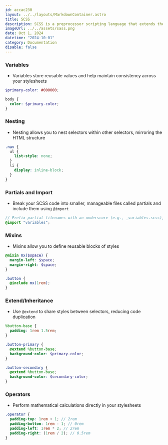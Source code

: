 ```yaml
---
id: accac230
layout: ../../layouts/MarkdownContainer.astro
title: SCSS
description: SCSS is a preprocessor scripting language that extends the capabilities of standard CSS (Cascading Style Sheets). It introduces advanced features like variables, nested rules, mixins, functions, and inheritance, which help in writing more efficient and maintainable stylesheets.
imageUrl: ../../assets/sass.png
date: Oct 1, 2024
datetime: "2024-10-01"
category: Documentation
disable: false
---
```


### Variables

- Variables store reusable values and help maintain consistency across your stylesheets

```scss
$primary-color: #000000;

body {
  color: $primary-color;
}
```

### Nesting

- Nesting allows you to nest selectors within other selectors, mirroring the HTML structure

```scss
.nav {
  ul {
    list-style: none;
  }
  li {
    display: inline-block;
  }
}
```

### Partials and Import

- Break your SCSS code into smaller, manageable files called partials and include them using `@import`

```scss
// Prefix partial filenames with an underscore (e.g., _variables.scss), SCSS won't compile these into separate CSS files
@import "variables";
```

### Mixins

- Mixins allow you to define reusable blocks of styles

```scss
@mixin mx($space) {
  margin-left: $space;
  margin-right: $space;
}

.button {
  @include mx(1rem);
}
```

### Extend/Inheritance

- Use `@extend` to share styles between selectors, reducing code duplication

```scss
%button-base {
  padding: 1rem 1.5rem;
}

.button-primary {
  @extend %button-base;
  background-color: $primary-color;
}

.button-secondary {
  @extend %button-base;
  background-color: $secondary-color;
}
```

### Operators

- Perform mathematical calculations directly in your stylesheets

```scss
.operator {
  padding-top: 1rem + 1; // 2rem
  padding-bottom: 1rem - 1; // 0rem
  padding-left: 1rem * 2; // 2rem
  padding-right: (1rem / 2); // 0.5rem
}
```
